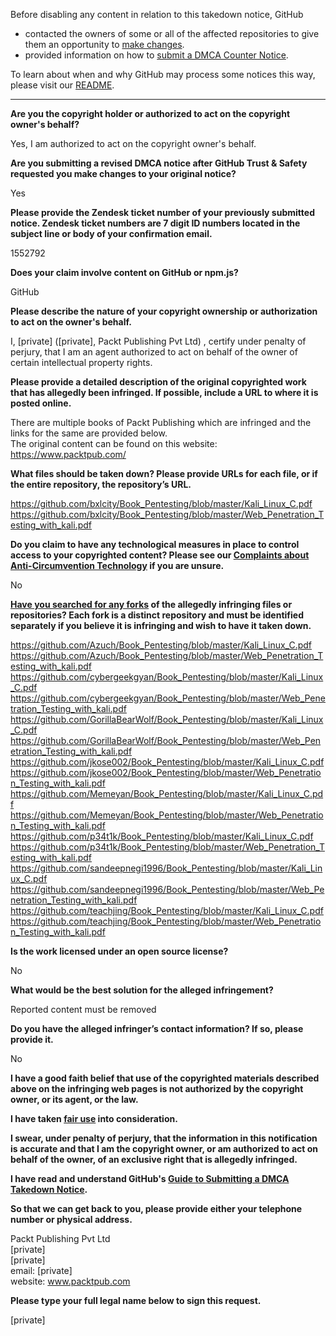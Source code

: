 Before disabling any content in relation to this takedown notice, GitHub
- contacted the owners of some or all of the affected repositories to give them an opportunity to [make changes](https://docs.github.com/en/github/site-policy/dmca-takedown-policy#a-how-does-this-actually-work).
- provided information on how to [submit a DMCA Counter Notice](https://docs.github.com/en/articles/guide-to-submitting-a-dmca-counter-notice).

To learn about when and why GitHub may process some notices this way, please visit our [README](https://github.com/github/dmca/blob/master/README.md#anatomy-of-a-takedown-notice).

---

**Are you the copyright holder or authorized to act on the copyright owner's behalf?**

Yes, I am authorized to act on the copyright owner's behalf.

**Are you submitting a revised DMCA notice after GitHub Trust & Safety requested you make changes to your original notice?**

Yes

**Please provide the Zendesk ticket number of your previously submitted notice. Zendesk ticket numbers are 7 digit ID numbers located in the subject line or body of your confirmation email.**

1552792

**Does your claim involve content on GitHub or npm.js?**

GitHub

**Please describe the nature of your copyright ownership or authorization to act on the owner's behalf.**

I, [private] ([private], Packt Publishing Pvt Ltd) , certify under penalty of perjury, that I am an agent authorized to act on behalf of the owner of certain intellectual property rights.

**Please provide a detailed description of the original copyrighted work that has allegedly been infringed. If possible, include a URL to where it is posted online.**

There are multiple books of Packt Publishing which are infringed and the links for the same are provided below.  
The original content can be found on this website:  
https://www.packtpub.com/

**What files should be taken down? Please provide URLs for each file, or if the entire repository, the repository’s URL.**

https://github.com/bxlcity/Book_Pentesting/blob/master/Kali_Linux_C.pdf  
https://github.com/bxlcity/Book_Pentesting/blob/master/Web_Penetration_Testing_with_kali.pdf

**Do you claim to have any technological measures in place to control access to your copyrighted content? Please see our <a href="https://docs.github.com/articles/guide-to-submitting-a-dmca-takedown-notice#complaints-about-anti-circumvention-technology">Complaints about Anti-Circumvention Technology</a> if you are unsure.**

No

**<a href="https://docs.github.com/articles/dmca-takedown-policy#b-what-about-forks-or-whats-a-fork">Have you searched for any forks</a> of the allegedly infringing files or repositories? Each fork is a distinct repository and must be identified separately if you believe it is infringing and wish to have it taken down.**

https://github.com/Azuch/Book_Pentesting/blob/master/Kali_Linux_C.pdf  
https://github.com/Azuch/Book_Pentesting/blob/master/Web_Penetration_Testing_with_kali.pdf  
https://github.com/cybergeekgyan/Book_Pentesting/blob/master/Kali_Linux_C.pdf  
https://github.com/cybergeekgyan/Book_Pentesting/blob/master/Web_Penetration_Testing_with_kali.pdf  
https://github.com/GorillaBearWolf/Book_Pentesting/blob/master/Kali_Linux_C.pdf  
https://github.com/GorillaBearWolf/Book_Pentesting/blob/master/Web_Penetration_Testing_with_kali.pdf  
https://github.com/jkose002/Book_Pentesting/blob/master/Kali_Linux_C.pdf  
https://github.com/jkose002/Book_Pentesting/blob/master/Web_Penetration_Testing_with_kali.pdf  
https://github.com/Memeyan/Book_Pentesting/blob/master/Kali_Linux_C.pdf  
https://github.com/Memeyan/Book_Pentesting/blob/master/Web_Penetration_Testing_with_kali.pdf  
https://github.com/p34t1k/Book_Pentesting/blob/master/Kali_Linux_C.pdf  
https://github.com/p34t1k/Book_Pentesting/blob/master/Web_Penetration_Testing_with_kali.pdf  
https://github.com/sandeepnegi1996/Book_Pentesting/blob/master/Kali_Linux_C.pdf  
https://github.com/sandeepnegi1996/Book_Pentesting/blob/master/Web_Penetration_Testing_with_kali.pdf  
https://github.com/teachjing/Book_Pentesting/blob/master/Kali_Linux_C.pdf  
https://github.com/teachjing/Book_Pentesting/blob/master/Web_Penetration_Testing_with_kali.pdf  

**Is the work licensed under an open source license?**

No

**What would be the best solution for the alleged infringement?**

Reported content must be removed

**Do you have the alleged infringer’s contact information? If so, please provide it.**

No

**I have a good faith belief that use of the copyrighted materials described above on the infringing web pages is not authorized by the copyright owner, or its agent, or the law.**

**I have taken <a href="https://www.lumendatabase.org/topics/22">fair use</a> into consideration.**

**I swear, under penalty of perjury, that the information in this notification is accurate and that I am the copyright owner, or am authorized to act on behalf of the owner, of an exclusive right that is allegedly infringed.**

**I have read and understand GitHub's <a href="https://docs.github.com/articles/guide-to-submitting-a-dmca-takedown-notice/">Guide to Submitting a DMCA Takedown Notice</a>.**

**So that we can get back to you, please provide either your telephone number or physical address.**

Packt Publishing Pvt Ltd  
[private]  
[private]  
email: [private]  
website: www.packtpub.com

**Please type your full legal name below to sign this request.**

[private]  

